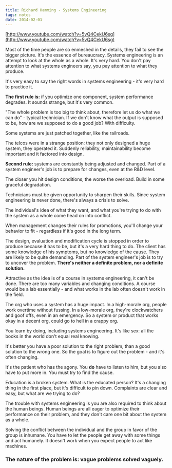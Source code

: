 ```yaml
---
title: Richard Hamming - Systems Engineering
tags: notes
date: 2014-02-01
---
```


[http://www.youtube.com/watch?v=5vQ4CekU6sg](http://www.youtube.com/watch?v=5vQ4CekU6sg)

Most of the time people are so enmeshed in the details, they fail to see the bigger picture. It's the essence of bureaucracy. Systems engineering is an attempt to look at the whole as a whole. It's very hard. You don't pay attention to what systems engineers say, you pay attention to what they produce.

It's very easy to say the right words in systems engineering - it's very hard to practice it.

**The first rule is:** if you optimize one component, system performance degrades. It sounds strange, but it's very common.

"The whole problem is too big to think about, therefore let us do what we can do" - typical technician. If we don't know what the output is supposed to be, how are we supposed to do a good job? With difficulty.

Some systems are just patched together, like the railroads.

The telcos were in a strange position: they not only designed a huge system, they operated it. Suddenly reliability, maintainability become important and it factored into design.

**Second rule:** systems are constantly being adjusted and changed. Part of a system engineer's job is to prepare for changes, even at the R&D level.

The closer you hit design conditions, the worse the overload. Build in some graceful degradation.

Technicians must be given opportunity to sharpen their skills. Since system engineering is never done, there's always a crisis to solve.

The individual's idea of what they want, and what you're trying to do with the system as a whole come head on into conflict.

When management changes their rules for promotions, you'll change your behavior to fit - regardless if it's good in the long term.

The design, evaluation and modification cycle is stopped in order to produce because it has to be, but it's a very hard thing to do. The client has some knowledge of his symptoms, but no knowledge of the cause. They are likely to be quite demanding. Part of the system engineer's job is to try to uncover the problem. **There's neither a definite problem, nor a definite solution.**

Attractive as the idea is of a course in systems engineering, it can't be done. There are too many variables and changing conditions. A course would be a lab essentially - and what works in the lab often doesn't work in the field.

The org who uses a system has a huge impact. In a high-morale org, people work overtime without fussing. In a low-morale org, they're clockwatchers and goof offs, even in an emergency. So a system or product that works okay in a decent org, could go to hell in a crappy org.

You learn by doing, including systems engineering. It's like sex: all the books in the world don't equal real knowing.

It's better you have a poor solution to the right problem, than a good solution to the wrong one. So the goal is to figure out the problem - and it's often changing.

It's the patient who has the agony. You **do** have to listen to him, but you also have to put more in. You must try to find the cause.

Education is a broken system. What is the educated person? It's a changing thing in the first place, but it's difficult to pin down. Complaints are clear and easy, but what are we trying to do?

The trouble with systems engineering is you are also required to think about the human beings. Human beings are all eager to optimize their performance on their problem, and they don't care one bit about the system as a whole.

Solving the conflict between the individual and the group in favor of the group is inhumane. You have to let the people get away with some things and act humanely. It doesn't work when you expect people to act like machines.

### The nature of the problem is: vague problems solved vaguely.





